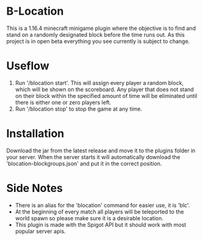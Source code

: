 # B-Location
This is a 1.16.4 minecraft minigame plugin where the objective is to find and stand on a randomly designated block before the time runs out.
As this project is in open beta everything you see currently is subject to change.

# Useflow
1. Run '/blocation start'. This will assign every player a random block, which will be shown on the scoreboard. Any player that does not stand on their block within the specified amount of time will be eliminated until there is either one or zero players left.
2. Run '/blocation stop' to stop the game at any time.

# Installation
Download the jar from the latest release and move it to the plugins folder in your server. When the server starts it will automatically download the 'blocation-blockgroups.json' and put it in the correct position.

# Side Notes
* There is an alias for the 'blocation' command for easier use, it is 'blc'.
* At the beginning of every match all players will be teleported to the world spawn so please make sure it is a desirable location.
* This plugin is made with the Spigot API but it should work with most popular server apis.
